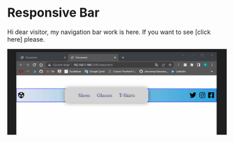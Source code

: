 # Responsive Bar
Hi dear visitor, my navigation bar work is here. If you want to see [click here] please.

[](https://ridvankoseler.github.io/Navigation_Bar_Responsive/)

![](Animation.gif)
